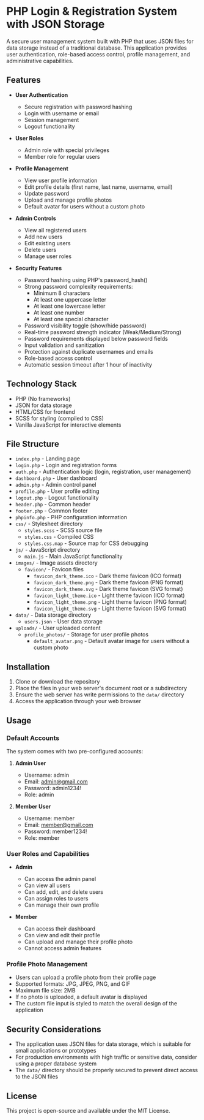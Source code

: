# PHP Login & Registration System with JSON Storage

A secure user management system built with PHP that uses JSON files for data storage instead of a traditional database. This application provides user authentication, role-based access control, profile management, and administrative capabilities.

## Features

- **User Authentication**
  - Secure registration with password hashing
  - Login with username or email
  - Session management
  - Logout functionality

- **User Roles**
  - Admin role with special privileges
  - Member role for regular users

- **Profile Management**
  - View user profile information
  - Edit profile details (first name, last name, username, email)
  - Update password
  - Upload and manage profile photos
  - Default avatar for users without a custom photo

- **Admin Controls**
  - View all registered users
  - Add new users
  - Edit existing users
  - Delete users
  - Manage user roles

- **Security Features**
  - Password hashing using PHP's password_hash()
  - Strong password complexity requirements:
    - Minimum 8 characters
    - At least one uppercase letter
    - At least one lowercase letter
    - At least one number
    - At least one special character
  - Password visibility toggle (show/hide password)
  - Real-time password strength indicator (Weak/Medium/Strong)
  - Password requirements displayed below password fields
  - Input validation and sanitization
  - Protection against duplicate usernames and emails
  - Role-based access control
  - Automatic session timeout after 1 hour of inactivity

## Technology Stack

- PHP (No frameworks)
- JSON for data storage
- HTML/CSS for frontend
- SCSS for styling (compiled to CSS)
- Vanilla JavaScript for interactive elements

## File Structure

- `index.php` - Landing page
- `login.php` - Login and registration forms
- `auth.php` - Authentication logic (login, registration, user management)
- `dashboard.php` - User dashboard
- `admin.php` - Admin control panel
- `profile.php` - User profile editing
- `logout.php` - Logout functionality
- `header.php` - Common header
- `footer.php` - Common footer
- `phpinfo.php` - PHP configuration information
- `css/` - Stylesheet directory
  - `styles.scss` - SCSS source file
  - `styles.css` - Compiled CSS
  - `styles.css.map` - Source map for CSS debugging
- `js/` - JavaScript directory
  - `main.js` - Main JavaScript functionality
- `images/` - Image assets directory
  - `favicon/` - Favicon files
    - `favicon_dark_theme.ico` - Dark theme favicon (ICO format)
    - `favicon_dark_theme.png` - Dark theme favicon (PNG format)
    - `favicon_dark_theme.svg` - Dark theme favicon (SVG format)
    - `favicon_light_theme.ico` - Light theme favicon (ICO format)
    - `favicon_light_theme.png` - Light theme favicon (PNG format)
    - `favicon_light_theme.svg` - Light theme favicon (SVG format)
- `data/` - Data storage directory
  - `users.json` - User data storage
- `uploads/` - User uploaded content
  - `profile_photos/` - Storage for user profile photos
    - `default_avatar.png` - Default avatar image for users without a custom photo

## Installation

1. Clone or download the repository
2. Place the files in your web server's document root or a subdirectory
3. Ensure the web server has write permissions to the `data/` directory
4. Access the application through your web browser

## Usage

### Default Accounts

The system comes with two pre-configured accounts:

1. **Admin User**
   - Username: admin
   - Email: admin@gmail.com
   - Password: admin1234!
   - Role: admin

2. **Member User**
   - Username: member
   - Email: member@gmail.com
   - Password: member1234!
   - Role: member

### User Roles and Capabilities

- **Admin**
  - Can access the admin panel
  - Can view all users
  - Can add, edit, and delete users
  - Can assign roles to users
  - Can manage their own profile

- **Member**
  - Can access their dashboard
  - Can view and edit their profile
  - Can upload and manage their profile photo
  - Cannot access admin features

### Profile Photo Management

- Users can upload a profile photo from their profile page
- Supported formats: JPG, JPEG, PNG, and GIF
- Maximum file size: 2MB
- If no photo is uploaded, a default avatar is displayed
- The custom file input is styled to match the overall design of the application

## Security Considerations

- The application uses JSON files for data storage, which is suitable for small applications or prototypes
- For production environments with high traffic or sensitive data, consider using a proper database system
- The `data/` directory should be properly secured to prevent direct access to the JSON files

## License

This project is open-source and available under the MIT License.
